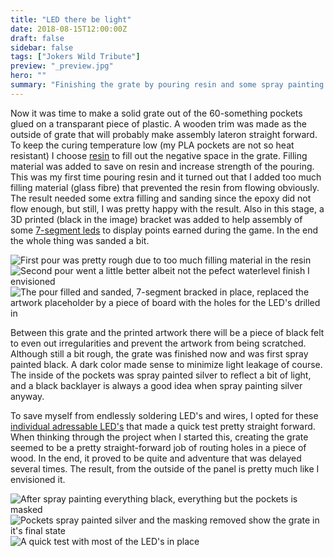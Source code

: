 ```yaml
---
title: "LED there be light"
date: 2018-08-15T12:00:00Z
draft: false
sidebar: false
tags: ["Jokers Wild Tribute"]
preview: "_preview.jpg"
hero: ""
summary: "Finishing the grate by pouring resin and some spray painting before testing the lights for the first time"
---
```


Now it was time to make a solid grate out of the 60-something pockets glued on a transparant piece of plastic. A wooden trim was made as the outside of grate that will probably make assembly lateron straight forward.
To keep the curing temperature low (my PLA pockets are not so heat resistant) I choose [resin](https://www.siliconesandmore.com/nl/a1-acrylhars.html) to fill out the negative space in the grate. Filling material was added to save on resin and increase strength of the pouring. This was my first time pouring resin and it turned out that I added too much filling material (glass fibre) that prevented the resin from flowing obviously.
The result needed some extra filling and sanding since the epoxy did not flow enough, but still, I was pretty happy with the result.
Also in this stage, a 3D printed (black in the image) bracket was added to help assembly of some [7-segment leds](https://www.adafruit.com/category/37_103) to display points earned during the game. In the end the whole thing was sanded a bit.

![First pour was pretty rough due to too much filling material in the resin](hud-001.jpg)
![Second pour went a little better albeit not the pefect waterlevel finish I envisioned](hud-002.jpg)
![The pour filled and sanded, 7-segment bracked in place, replaced the artwork placeholder by a piece of board with the holes for the LED's drilled in](hud-004.jpg)

Between this grate and the printed artwork there will be a piece of black felt to even out irregularities and prevent the artwork from being scratched. Although still a bit rough, the grate was finished now and was first spray painted black. A dark color made sense to minimize light leakage of course. The inside of the pockets was spray painted silver to reflect a bit of light, and a black backlayer is always a good idea when spray painting silver anyway.

To save myself from endlessly soldering LED's and wires, I opted for these [individual adressable LED's](https://nl.aliexpress.com/item/32571441392.html) that made a quick test pretty straight forward. When thinking through the project when I started this, creating the grate seemed to be a pretty straight-forward job of routing holes in a piece of wood. In the end, it proved to be quite and adventure that was delayed several times. The result, from the outside of the panel is pretty much like I envisioned it.

![After spray painting everything black, everything but the pockets is masked](hud-005.jpg)
![Pockets spray painted silver and the masking removed show the grate in it's final state](hud-006.jpg)
![A quick test with most of the LED's in place](hud-007.jpg)
